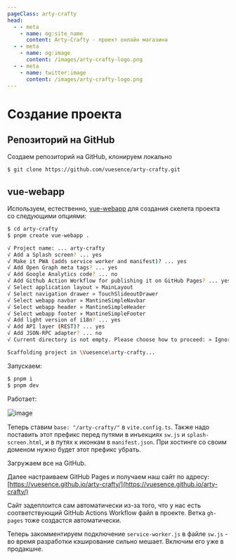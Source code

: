 ```yaml
---
pageClass: arty-crafty
head:
  - - meta
    - name: og:site_name
      content: Arty-Crafty - проект онлайн магазина
  - - meta
    - name: og:image
      content: /images/arty-crafty-logo.png
  - - meta
    - name: twitter:image
      content: /images/arty-crafty-logo.png
---
```


# Создание проекта

## Репозиторий на GitHub

Создаем репозиторий на GitHub, клонируем локально

```sh
$ git clone https://github.com/vuesence/arty-crafty.git
```

## vue-webapp

Используем, естественно, [vue-webapp](/ru/vue-webapp/) для создания скелета проекта со следующими опциями:

```sh
$ cd arty-crafty
$ pnpm create vue-webapp .

√ Project name: ... arty-crafty
√ Add a Splash screen? ... yes
√ Make it PWA (adds service worker and manifest)? ... yes
√ Add Open Graph meta tags? ... yes
√ Add Google Analytics code? ... no
√ Add Github Action Workflow for publishing it on GitHub Pages? ... yes
√ Select application layout » MainLayout
√ Select navigation drawer » TouchSlideoutDrawer
√ Select webapp navbar » MantineSimpleNavbar
√ Select webapp header » MantineSimpleHeader
√ Select webapp footer » MantineSimpleFooter
√ Add light version of i18n? ... yes
√ Add API layer (REST)? ... yes
√ Add JSON-RPC adapter? ... no
√ Current directory is not empty. Please choose how to proceed: » Ignore files and continue

Scaffolding project in \Vuesence\arty-crafty...
```

Запускаем:

```sh
$ pnpm i
$ pnpm dev
```

Работает:

![image](/ru/arty-crafty/assets/images/project-setup.png)

Теперь ставим `base: "/arty-crafty/"` в `vite.config.ts`. Также надо поставить этот префикс перед путями в инъекциях `sw.js` и `splash-screen.html`, и в путях к иконкам в `manifest.json`. При хостинге со своим доменом нужно будет этот префикс убрать.

Загружаем все на GitHub.

Далее настраиваем GitHub Pages и получаем наш сайт по адресу: [https://vuesence.github.io/arty-crafty/](https://vuesence.github.io/arty-crafty/)

Сайт задеплоится сам автоматически из-за того, что у нас есть соответствующий GitHub Actions Workflow файл в проекте. Ветка `gh-pages` тоже создастся автоматически.

Теперь закомментируем подключение `service-worker.js` в файле `sw.js` - во время разработки кэширование сильно мешает. Включим его уже в продакшне.

<style scoped>
img {
    border: 1px solid #ddd;
}
</style>
